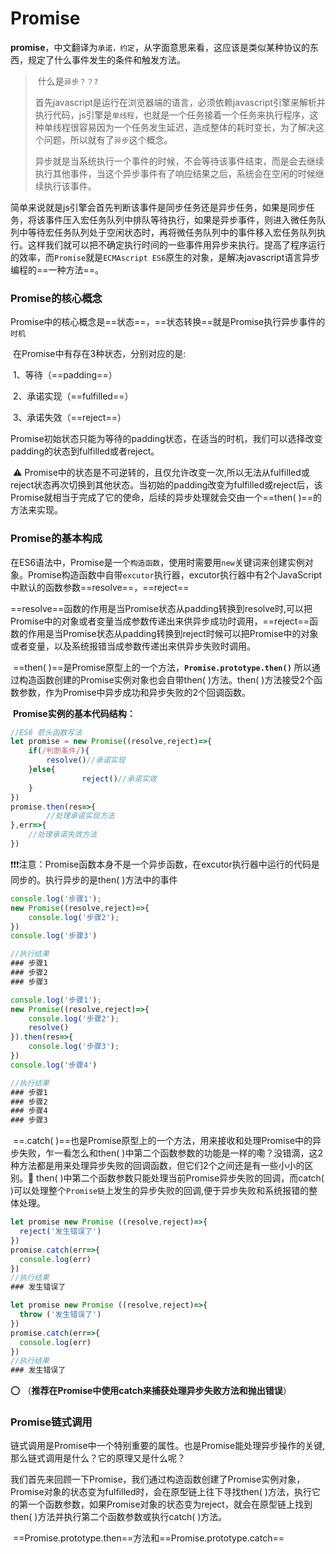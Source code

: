 # Promise

​		**promise**，中文翻译为`承诺，约定`，从字面意思来看，这应该是类似某种协议的东西，规定了什么事件发生的条件和触发方法。

> ​	什么是`异步？？?`
>
> ​	首先javascript是运行在浏览器端的语言，必须依赖javascript引擎来解析并执行代码，js引擎是`单线程`，也就是一个任务接着一个任务来执行程序，这种单线程很容易因为一个任务发生延迟，造成整体的耗时变长，为了解决这个问题，所以就有了`异步`这个概念。
>
> ​	异步就是当系统执行一个事件的时候，不会等待该事件结束，而是会去继续执行其他事件，当这个异步事件有了响应结果之后，系统会在空闲的时候继续执行该事件。

​	简单来说就是js引擎会首先判断该事件是同步任务还是异步任务，如果是同步任务，将该事件压入宏任务队列中排队等待执行，如果是异步事件，则进入微任务队列中等待宏任务队列处于空闲状态时，再将微任务队列中的事件移入宏任务队列执行。这样我们就可以把不确定执行时间的一些事件用异步来执行。提高了程序运行的效率，而`Promise`就是`ECMAscript ES6`原生的对象，是解决javascript语言异步编程的==一种方法==。



### **Promise的核心概念**

​	Promise中的核心概念是==状态==，==状态转换==就是Promise执行异步事件的`时机`

​	在Promise中有存在3种状态，分别对应的是:

​	1、等待（==padding==）

​	2、承诺实现（==fulfilled==）

​	3、承诺失效（==reject==）

​	Promise初始状态只能为等待的padding状态，在适当的时机，我们可以选择改变padding的状态到fulfilled或者reject。

​	⚠️ Promise中的状态是不可逆转的，且仅允许改变一次,所以无法从fulfilled或reject状态再次切换到其他状态。当初始的padding改变为fulfilled或reject后，该Promise就相当于完成了它的使命，后续的异步处理就会交由一个==then( )==的方法来实现。



### **Promise的基本构成**

​	在ES6语法中，Promise是一个`构造函数`，使用时需要用`new`关键词来创建实例对象。Promise构造函数中自带`excutor`执行器，excutor执行器中有2个JavaScript中默认的函数参数==resolve==，==reject==

​	==resolve==函数的作用是当Promise状态从padding转换到resolve时,可以把Promise中的对象或者变量当成参数传递出来供异步成功时调用，==reject==函数的作用是当Promise状态从padding转换到reject时候可以把Promise中的对象或者变量，以及系统报错当成参数传递出来供异步失败时调用。

​	==then( )==是Promise原型上的一个方法，**`Promise.prototype.then()`** 所以通过构造函数创建的Promise实例对象也会自带then( )方法。then( )方法接受2个函数参数，作为Promise中异步成功和异步失败的2个回调函数。



​	**Promise实例的基本代码结构：**

```javascript
//ES6 箭头函数写法
let promise = new Promise((resolve,reject)=>{
    if(/判断条件/){
        resolve()//承诺实现
    }else{
				reject()//承诺实效
    }
})
promise.then(res=>{
		//处理承诺实现方法
},err=>{
    //处理承诺失效方法     
})
```



❗️❗️❗️注意：Promise函数本身不是一个异步函数，在excutor执行器中运行的代码是同步的。执行异步的是then( )方法中的事件

```javascript
console.log('步骤1');
new Promise((resolve,reject)=>{
    console.log('步骤2');
})
console.log('步骤3')

//执行结果
### 步骤1
### 步骤2
### 步骤3

console.log('步骤1');
new Promise((resolve,reject)=>{
    console.log('步骤2');
    resolve()
}).then(res=>{
    console.log('步骤3');
})
console.log('步骤4')

//执行结果
### 步骤1
### 步骤2
### 步骤4
### 步骤3
```



​	==.catch( )==也是Promise原型上的一个方法，用来接收和处理Promise中的异步失败，乍一看怎么和then( )中第二个函数参数的功能是一样的嘞？没错滴，这2种方法都是用来处理异步失败的回调函数，但它们2个之间还是有一些小小的区别。🌟 then( )中第二个函数参数只能处理当前Promise异步失败的回调，而catch( )可以处理整个`Promise链`上发生的异步失败的回调,便于异步失败和系统报错的整体处理。

```javascript
let promise new Promise ((resolve,reject)=>{
  reject('发生错误了')
})
promise.catch(err=>{
  console.log(err)
})
//执行结果
### 发生错误了

let promise new Promise ((resolve,reject)=>{
  throw ('发生错误了')
})
promise.catch(err=>{
  console.log(err)
})
//执行结果
### 发生错误了
```

⭕️ （**推荐在Promise中使用catch来捕获处理异步失败方法和抛出错误**）

### Promise链式调用

​	链式调用是Promise中一个特别重要的属性。也是Promise能处理异步操作的关键,那么链式调用是什么？它的原理又是什么呢？

​	我们首先来回顾一下Promise，我们通过构造函数创建了Promise实例对象，Promise对象的状态变为fulfilled时，会在原型链上往下寻找then( )方法，执行它的第一个函数参数，如果Promise对象的状态变为reject，就会在原型链上找到then( )方法并执行第二个函数参数或执行catch( )方法。

​	==Promise.prototype.then==方法和==Promise.prototype.catch==







